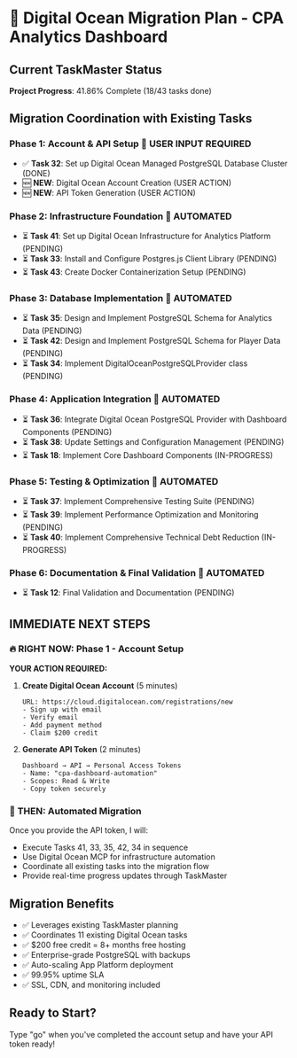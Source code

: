 # 🚀 Digital Ocean Migration Plan - CPA Analytics Dashboard

## Current TaskMaster Status
**Project Progress**: 41.86% Complete (18/43 tasks done)

## Migration Coordination with Existing Tasks

### **Phase 1: Account & API Setup** 🔐 **USER INPUT REQUIRED**
- ✅ **Task 32**: Set up Digital Ocean Managed PostgreSQL Database Cluster (DONE)
- 🆕 **NEW**: Digital Ocean Account Creation (USER ACTION)
- 🆕 **NEW**: API Token Generation (USER ACTION)

### **Phase 2: Infrastructure Foundation** 🤖 **AUTOMATED**
- ⏳ **Task 41**: Set up Digital Ocean Infrastructure for Analytics Platform (PENDING)
- ⏳ **Task 33**: Install and Configure Postgres.js Client Library (PENDING)
- ⏳ **Task 43**: Create Docker Containerization Setup (PENDING)

### **Phase 3: Database Implementation** 🤖 **AUTOMATED**
- ⏳ **Task 35**: Design and Implement PostgreSQL Schema for Analytics Data (PENDING)
- ⏳ **Task 42**: Design and Implement PostgreSQL Schema for Player Data (PENDING)
- ⏳ **Task 34**: Implement DigitalOceanPostgreSQLProvider class (PENDING)

### **Phase 4: Application Integration** 🤖 **AUTOMATED**
- ⏳ **Task 36**: Integrate Digital Ocean PostgreSQL Provider with Dashboard Components (PENDING)
- ⏳ **Task 38**: Update Settings and Configuration Management (PENDING)
- ⏳ **Task 18**: Implement Core Dashboard Components (IN-PROGRESS)

### **Phase 5: Testing & Optimization** 🤖 **AUTOMATED**
- ⏳ **Task 37**: Implement Comprehensive Testing Suite (PENDING)
- ⏳ **Task 39**: Implement Performance Optimization and Monitoring (PENDING)
- ⏳ **Task 40**: Implement Comprehensive Technical Debt Reduction (IN-PROGRESS)

### **Phase 6: Documentation & Final Validation** 🤖 **AUTOMATED**
- ⏳ **Task 12**: Final Validation and Documentation (PENDING)

## IMMEDIATE NEXT STEPS

### 🔥 **RIGHT NOW: Phase 1 - Account Setup**

**YOUR ACTION REQUIRED:**
1. **Create Digital Ocean Account** (5 minutes)
   ```
   URL: https://cloud.digitalocean.com/registrations/new
   - Sign up with email
   - Verify email
   - Add payment method
   - Claim $200 credit
   ```

2. **Generate API Token** (2 minutes)
   ```
   Dashboard → API → Personal Access Tokens
   - Name: "cpa-dashboard-automation"
   - Scopes: Read & Write
   - Copy token securely
   ```

### 🤖 **THEN: Automated Migration**
Once you provide the API token, I will:
- Execute Tasks 41, 33, 35, 42, 34 in sequence
- Use Digital Ocean MCP for infrastructure automation
- Coordinate all existing tasks into the migration flow
- Provide real-time progress updates through TaskMaster

## Migration Benefits
- ✅ Leverages existing TaskMaster planning
- ✅ Coordinates 11 existing Digital Ocean tasks
- ✅ $200 free credit = 8+ months free hosting
- ✅ Enterprise-grade PostgreSQL with backups
- ✅ Auto-scaling App Platform deployment
- ✅ 99.95% uptime SLA
- ✅ SSL, CDN, and monitoring included

## Ready to Start?
Type "go" when you've completed the account setup and have your API token ready!
